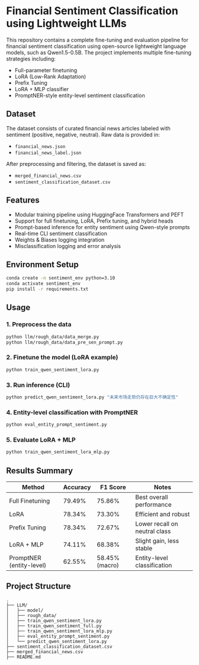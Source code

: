 # Financial Sentiment Classification using Lightweight LLMs

This repository contains a complete fine-tuning and evaluation pipeline for financial sentiment classification using open-source lightweight language models, such as Qwen1.5-0.5B. The project implements multiple fine-tuning strategies including:

- Full-parameter finetuning
- LoRA (Low-Rank Adaptation)
- Prefix Tuning
- LoRA + MLP classifier
- PromptNER-style entity-level sentiment classification

## Dataset

The dataset consists of curated financial news articles labeled with sentiment (positive, negative, neutral). Raw data is provided in:
- `financial_news.json`
- `financial_news_label.json`

After preprocessing and filtering, the dataset is saved as:
- `merged_financial_news.csv`
- `sentiment_classification_dataset.csv`

## Features

- Modular training pipeline using HuggingFace Transformers and PEFT
- Support for full finetuning, LoRA, Prefix tuning, and hybrid heads
- Prompt-based inference for entity sentiment using Qwen-style prompts
- Real-time CLI sentiment classification
- Weights & Biases logging integration
- Misclassification logging and error analysis

## Environment Setup

```bash
conda create -n sentiment_env python=3.10
conda activate sentiment_env
pip install -r requirements.txt
```

## Usage

### 1. Preprocess the data

```bash
python llm/rough_data/data_merge.py
python llm/rough_data/data_pre_sen_prompt.py
```

### 2. Finetune the model (LoRA example)

```bash
python train_qwen_sentiment_lora.py
```

### 3. Run inference (CLI)

```bash
python predict_qwen_sentiment_lora.py "未来市场走势仍存在巨大不确定性"
```

### 4. Entity-level classification with PromptNER

```bash
python eval_entity_prompt_sentiment.py
```

### 5. Evaluate LoRA + MLP

```bash
python train_qwen_sentiment_lora_mlp.py
```

## Results Summary

| Method                 | Accuracy | F1 Score | Notes                          |
|------------------------|----------|----------|--------------------------------|
| Full Finetuning        | 79.49%   | 75.86%   | Best overall performance       |
| LoRA                   | 78.34%   | 73.30%   | Efficient and robust           |
| Prefix Tuning          | 78.34%   | 72.67%   | Lower recall on neutral class  |
| LoRA + MLP             | 74.11%   | 68.38%   | Slight gain, less stable       |
| PromptNER (entity-level)| 62.55%  | 58.45% (macro) | Entity-level classification |

## Project Structure

```
.
├── LLM/
│   ├── model/                         
│   ├── rough_data/                   
│   ├── train_qwen_sentiment_lora.py  
│   ├── train_qwen_sentiment_full.py  
│   ├── train_qwen_sentiment_lora_mlp.py
│   ├── eval_entity_prompt_sentiment.py 
│   └── predict_qwen_sentiment_lora.py 
├── sentiment_classification_dataset.csv
├── merged_financial_news.csv
├── README.md
```



